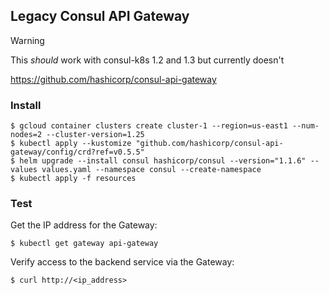 ## Legacy Consul API Gateway

> [!WARNING]
> This _should_ work with consul-k8s 1.2 and 1.3 but currently doesn't

https://github.com/hashicorp/consul-api-gateway

### Install

```shell
$ gcloud container clusters create cluster-1 --region=us-east1 --num-nodes=2 --cluster-version=1.25
$ kubectl apply --kustomize "github.com/hashicorp/consul-api-gateway/config/crd?ref=v0.5.5"
$ helm upgrade --install consul hashicorp/consul --version="1.1.6" --values values.yaml --namespace consul --create-namespace
$ kubectl apply -f resources
```

### Test

Get the IP address for the Gateway:
```shell
$ kubectl get gateway api-gateway
```

Verify access to the backend service via the Gateway:
```shell
$ curl http://<ip_address>
```